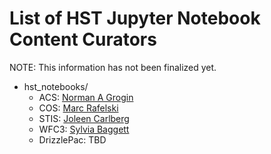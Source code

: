# List of HST Jupyter Notebook Content Curators
NOTE: This information has not been finalized yet.

- hst_notebooks/
  - ACS: [Norman A Grogin](mailto:nagrogin@stsci.edu)
  - COS: [Marc Rafelski](mailto:mrafelski@stsci.edu) 
  - STIS: [Joleen Carlberg](mailto:jcarlberg@stsci.edu)
  - WFC3: [Sylvia Baggett](mailto:sbaggett@stsci.edu)
  - DrizzlePac: TBD
